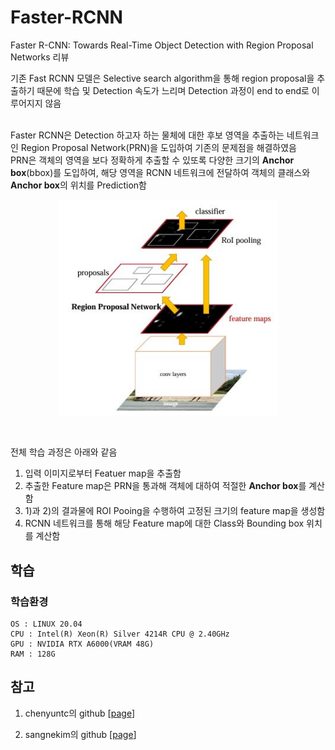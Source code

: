 # Faster-RCNN 
Faster R-CNN: Towards Real-Time Object Detection with Region Proposal Networks 리뷰

기존 Fast RCNN 모델은 Selective search algorithm을 통해 region proposal을 추출하기 때문에 학습 및 Detection 속도가 느리며 Detection 과정이 end to end로 이루어지지 않음</br></br>

Faster RCNN은 Detection 하고자 하는 물체에 대한 후보 영역을 추출하는 네트워크인 Region Proposal Network(PRN)을 도입하여 기존의 문제점을 해결하였음</br>
PRN은 객체의 영역을 보다 정확하게 추출할 수 있또록 다양한 크기의 **Anchor box**(bbox)를 도입하여, 해당 영역을 RCNN 네트워크에 전달하여 객체의 클래스와 **Anchor box**의 위치를 Prediction함

<p align='center'>
    <img src="assets/architecture.JPG" width=70% height=70%>
</p></br>

전체 학습 과정은 아래와 같음
1. 입력 이미지로부터 Featuer map을 추출함
2. 추출한 Feature map은 PRN을 통과해 객체에 대하여 적절한 **Anchor box**를 계산함
3. 1)과 2)의 결과물에 ROI Pooing을 수행하여 고정된 크기의 feature map을 생성함
4. RCNN 네트워크를 통해 해당 Feature map에 대한 Class와 Bounding box 위치를 계산함

## 학습
### 학습환경
```
OS : LINUX 20.04
CPU : Intel(R) Xeon(R) Silver 4214R CPU @ 2.40GHz
GPU : NVIDIA RTX A6000(VRAM 48G)
RAM : 128G
```

## 참고
1. chenyuntc의 github [[page](https://github.com/chenyuntc/simple-faster-rcnn-pytorch.git)]

2. sangnekim의 github [[page](https://github.com/sangnekim/faster-rcnn-for-studying)]